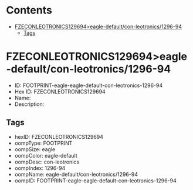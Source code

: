 



Contents
========

* [FZECONLEOTRONICS129694>eagle-default/con-leotronics/1296-94](#fzeconleotronics129694eagle-defaultcon-leotronics1296-94)
	* [Tags](#tags)

# FZECONLEOTRONICS129694>eagle-default/con-leotronics/1296-94

- ID: FOOTPRINT-eagle-eagle-default-con-leotronics-1296-94
- Hex ID: FZECONLEOTRONICS129694
- Name: 
- Description: 

## Tags

- hexID: FZECONLEOTRONICS129694
- oompType: FOOTPRINT
- oompSize: eagle
- oompColor: eagle-default
- oompDesc: con-leotronics
- oompIndex: 1296-94
- oompName: eagle-default/con-leotronics/1296-94
- oompID: FOOTPRINT-eagle-eagle-default-con-leotronics-1296-94
